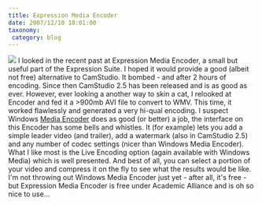 ```yaml
---
title: Expression Media Encoder
date: 2007/12/10 18:01:00
taxonomy: 
 category: blog 
---
```


![](http://www.aseantic.com/de/Blog/PublishingImages/expression%20studio.jpg)
I looked in the recent past at Expression Media Encoder, a small but useful part of the Expression Suite. I hoped it would provide a good (albeit not free) alternative to CamStudio. It bombed - and after 2 hours of encoding. Since then CamStudio 2.5 has been released and is as good as ever.
However, ever looking a another way to skin a cat, I relooked at Encoder and fed it a >900mb AVI file to convert to WMV. This time, it worked flawlessly and generated a very hi-qual encoding. I suspect Windows [Media Encoder](http://jkelleher.blogspot.com/2007/10/composing-posting-videos.html) does as good (or better) a job, the interface on this Encoder has some bells and whistles. It (for example) lets you add a simple leader video (and trailer), add a watermark (also in CamStudio 2.5) and any number of codec settings (nicer than Windows Media Encoder).
What I like most is the Live Encoding option (again available with Windows Media) which is well presented. And best of all, you can select a portion of your video and compress it on the fly to see what the results would be like.
I'm not throwing out Windows Media Encoder just yet - after all, it's free - but Expression Media Encoder is free under Academic Alliance and is oh so nice to use...

